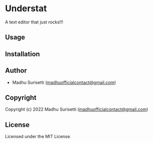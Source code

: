 # Understat
A text editor that just rocks!!!

## Usage

## Installation

## Author

* Madhu Surisetti (madhuofficialcontact@gmail.com)

## Copyright

Copyright (c) 2022 Madhu Surisetti (madhuofficialcontact@gmail.com)

## License

Licensed under the MIT License.
